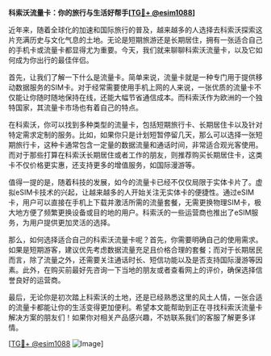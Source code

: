 **科索沃流量卡：你的旅行与生活好帮手[[TG💪+ @esim1088](https://t.me/s/esim1088)]**

近年来，随着全球化的加速和国际旅行的普及，越来越多的人选择去科索沃探索这片充满历史与文化气息的土地。无论是短期旅游还是长期居住，拥有一张适合自己的手机卡或流量卡都显得尤为重要。今天，我们就来聊聊科索沃流量卡，以及它如何成为你出行的最佳伴侣。

首先，让我们了解一下什么是流量卡。简单来说，流量卡就是一种专门用于提供移动数据服务的SIM卡。对于经常需要使用手机上网的人来说，一张优质的流量卡不仅能让你随时随地保持在线，还能大幅节省通信成本。而科索沃作为欧洲的一个独特国家，其流量卡市场也有着自己的特点。

在科索沃，你可以找到多种类型的流量卡，包括短期旅行卡、长期居住卡以及针对特定需求定制的服务。比如，如果你只是计划短暂停留几天，那么可以选择一张短期旅行卡，这种卡通常包含一定量的数据流量和通话时间，非常适合观光客使用。而对于那些打算在科索沃长期居住或者工作的朋友，则推荐购买长期居住卡，这类卡不仅价格更实惠，还支持更多的增值服务，如国际漫游等。

值得一提的是，随着科技的发展，如今的流量卡已经不仅仅局限于实体卡片了。虚拟eSIM卡技术的兴起，让越来越多的人开始关注无实体卡的便捷性。通过eSIM卡，用户可以直接在手机上下载并激活所需的流量套餐，无需更换物理SIM卡，极大地方便了频繁更换设备或目的地的用户。科索沃的一些运营商也推出了eSIM服务，为用户提供更加灵活的选择。

那么，如何选择适合自己的科索沃流量卡呢？首先，你需要明确自己的使用需求。如果是短期游客，建议优先考虑数据流量充足且价格合理的套餐；而对于长期居民而言，除了流量之外，还需要关注通话时长、短信功能以及是否支持国际漫游等因素。此外，在购买前最好先咨询一下当地的朋友或者查看网上的评价，确保选择信誉良好的运营商。

最后，无论你是初次踏上科索沃的土地，还是已经熟悉这里的风土人情，一张合适的流量卡都能让你的生活变得更加便利。希望本文能帮助到正在寻找科索沃流量卡解决方案的朋友们！如果你对相关产品感兴趣，不妨联系我们的客服了解更多详情。

[[TG💪+ @esim1088](https://t.me/s/esim1088) ![Image](https://i.postimg.cc/4NQfJmqS/Snipaste-2025-05-13-00-14-12.png)]